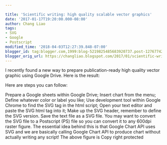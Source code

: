 ```yaml
---
 
title: 'Scientific writing: high quality scalable vector graphics'
date: '2017-01-17T19:20:00.000-08:00'
author: Chang Liao
tags:
- SVG
- Google
- Postscript
modified_time: '2018-04-03T12:27:39.848-07:00'
blogger_id: tag:blogger.com,1999:blog-5219825485683920737.post-1276774263960812940
blogger_orig_url: https://changliao.blogspot.com/2017/01/scientific-writing-002.html
---
```


I recently found a new way to prepare publication-ready high quality vector graphic using Google Drive.
Here is the result:

 

Here are steps you can follow:

Prepare a Google sheets within Google Drive;
Insert chart from the menu;
Define whatever color or label you like;
Use development tool within Google Chrome to find the SVG tag in the html script;
Open your text editor and paste the SVG html tag into it;
Make up the SVG header, remember to define the SVG version.
Save the text file as a SVG file.
You may want to convert the SVG file to a Postscript (PS) file so you can convert it to any 600dpi raster figure.
The essential idea behind this is that Google Chart API uses SVG and we are basically calling Google Chart API to produce chart without actually writing any script!
The above figure is Copy right protected 